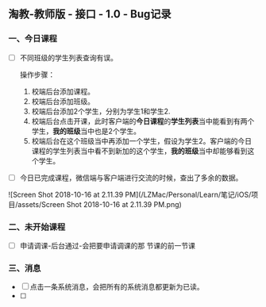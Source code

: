 ## 淘教-教师版 - 接口 - 1.0 - Bug记录

### 一、今日课程

- [ ] 不同班级的学生列表查询有误。

  操作步骤：

  1. 校端后台添加课程。
  2. 校端后台添加班级。
  3. 校端后台添加2个学生，分别为学生1和学生2.
  4. 校端后台点击开课，此时客户端的**今日课程**的**学生列表**当中能看到有两个学生，**我的班级**当中也是2个学生。
  5. 校端后台在这个班级当中再添加一个学生，假设为学生2。客户端的今日课程的学生列表当中看不到新加的这个学生，**我的班级**当中却能够看到这个学生。


- [ ] 今日已完成课程，微信端与客户端进行交流的时候，查出了多余的数据。

![Screen Shot 2018-10-16 at 2.11.39 PM](/LZMac/Personal/Learn/笔记/iOS/项目/assets/Screen Shot 2018-10-16 at 2.11.39 PM.png)





### 二、未开始课程

- [ ] 申请调课-后台通过-会把要申请调课的那 节课的前一节课



### 三、消息

- [ ] 点击一条系统消息，会把所有的系统消息都更新为已读。
- [ ] 